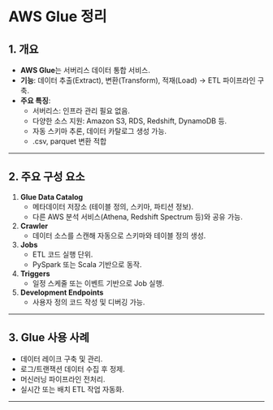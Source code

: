 # AWS Glue 정리

## 1. 개요
- **AWS Glue**는 서버리스 데이터 통합 서비스.
- **기능**: 데이터 추출(Extract), 변환(Transform), 적재(Load) → ETL 파이프라인 구축.
- **주요 특징**:
  - 서버리스: 인프라 관리 필요 없음.
  - 다양한 소스 지원: Amazon S3, RDS, Redshift, DynamoDB 등.
  - 자동 스키마 추론, 데이터 카탈로그 생성 가능.
  * .csv, parquet 변환 적합

---

## 2. 주요 구성 요소
1. **Glue Data Catalog**
   - 메타데이터 저장소 (테이블 정의, 스키마, 파티션 정보).
   - 다른 AWS 분석 서비스(Athena, Redshift Spectrum 등)와 공유 가능.
2. **Crawler**
   - 데이터 소스를 스캔해 자동으로 스키마와 테이블 정의 생성.
3. **Jobs**
   - ETL 코드 실행 단위.
   - PySpark 또는 Scala 기반으로 동작.
4. **Triggers**
   - 일정 스케줄 또는 이벤트 기반으로 Job 실행.
5. **Development Endpoints**
   - 사용자 정의 코드 작성 및 디버깅 가능.

---

## 3. Glue 사용 사례
- 데이터 레이크 구축 및 관리.
- 로그/트랜잭션 데이터 수집 후 정제.
- 머신러닝 파이프라인 전처리.
- 실시간 또는 배치 ETL 작업 자동화.

---
